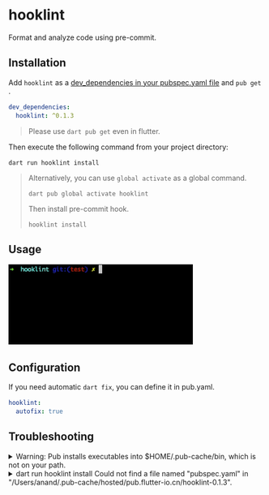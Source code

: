 # hooklint

Format and analyze code using pre-commit.

## Installation

Add `hooklint` as
a [dev_dependencies in your pubspec.yaml file](https://dart.dev/tools/pub/pubspec#dependencies)
and `pub get` .

```yaml
dev_dependencies:
  hooklint: ^0.1.3
```

> Please use `dart pub get` even in flutter.

Then execute the following command from your project directory:

```shell
dart run hooklint install
```

> Alternatively, you can use `global activate` as a global command.
>
>```shell
>dart pub global activate hooklint
>```
>
>Then install pre-commit hook.
>
>```shell
>hooklint install
>```

## Usage

![usage](https://raw.githubusercontent.com/anandzhang/hooklint_dart/main/screenshots/usage.gif)

## Configuration

If you need automatic `dart fix`, you can define it in pub.yaml.

```yaml
hooklint:
  autofix: true
```

## Troubleshooting

<details>
  <summary>Warning: Pub installs executables into $HOME/.pub-cache/bin, which is not on your path.</summary>

    You can fix that by adding this to your shell's config file (.bashrc, .bash_profile, etc.):
    
    ```shell
    export PATH="$PATH":"$HOME/.pub-cache/bin"
    ```
    
    Then re-run activate `hooklint`:
    
    ```shell
    dart pub global activate hooklint
    ```

</details>

<details>
  <summary>dart run hooklint install
Could not find a file named "pubspec.yaml" in "/Users/anand/.pub-cache/hosted/pub.flutter-io.cn/hooklint-0.1.3".</summary>

    ```shell
    dart pub get
    ```

</details>